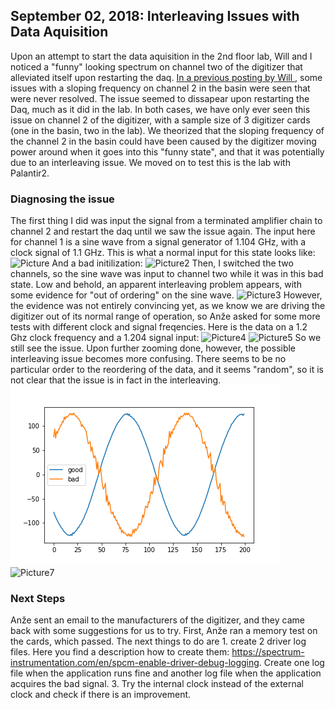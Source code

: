 ## September 02, 2018: Interleaving Issues with Data Aquisition 
Upon an attempt to start the data aquisition in the 2nd floor lab, Will and I noticed a "funny" looking spectrum on channel two of the digitizer that alleviated itself upon restarting the daq. [In a previous posting by Will ](../20180708_Chan2_High_Frew/index.md), some issues with a sloping frequency on channel 2 in the basin were seen that were never resolved. The issue seemed to dissapear upon restarting the Daq, much as it did in the lab. In both cases, we have only ever seen this issue on channel 2 of the digitizer, with a sample size of 3 digitizer cards (one in the basin, two in the lab). We theorized that the sloping frequency of the channel 2 in the basin could have been caused by the digitizer moving power around when it goes into this "funny state", and that it was potentially due to an interleaving issue. We moved on to test this is the lab with Palantir2.
    
### Diagnosing the issue 
The first thing I did was input the signal from a terminated amplifier chain to channel 2 and restart the daq until we saw the issue again. The input here for channel 1 is a sine wave from a signal generator of 1.104 GHz, with a clock signal of 1.1 GHz. 
This is what a normal input for this state looks like:
![Picture](goodstate.png)
And a bad initilization:
![Picture2](badstate.png)
Then, I switched the two channels, so the sine wave was input to channel two while it was in this bad state. Low and behold, an apparent interleaving problem appears, with some evidence for "out of ordering" on the sine wave. 
![Picture3](badstatesine.png)
However, the evidence was not entirely convincing yet, as we know we are driving the digitizer out of its normal range of operation, so Anže asked for some more tests with different clock and signal freqencies. 
Here is the data on a 1.2 Ghz clock frequency and a 1.204 signal input:
![Picture4](goodstate1_2.png)
![Picture5](badstate1_2.png)
So we still see the issue. Upon further zooming done, however, the possible interleaving issue becomes more confusing. There seems to be no particular order to the reordering of the data, and it seems "random", so it is not clear that the issue is in fact in the interleaving.
![Picture6](plt1.png)
![Picture7](pl2.png)

### Next Steps
Anže sent an email to the manufacturers of the digitizer, and they came back with some suggestions for us to try. First, Anže ran a memory test on the cards, which passed. The next things to do are 1. create 2 driver log files. Here you find a description how to create them: https://spectrum-instrumentation.com/en/spcm-enable-driver-debug-logging. Create one log file when the application runs fine and another log file when the application acquires the bad signal. 3. Try the internal clock instead of the external clock and check if there is an improvement.

